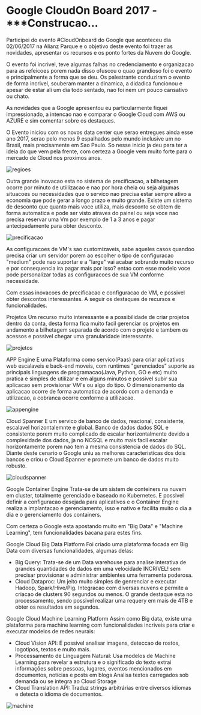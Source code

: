 # Google CloudOn Board 2017 - ***Construcao...

Participei do evento #CloudOnboard do Google que aconteceu dia 02/06/2017 na Alianz Parque e o objetivo deste evento foi trazer as novidades, apresentar os recursos e os ponto fortes da Nuvem do Google.

O evento foi incrivel, teve algumas falhas no credenciamento e organizacao para as refeicoes porem nada disso ofuscou o quao grandioso foi o evento e principalmente a forma que se deu. Os palestrante conduziram o evento de forma incrivel, souberam manter a dinamica, a didadica funcionou e apesar de estar ali um dia todo sentado, nao foi nem um pouco cansativo ou chato.

As novidades que a Google apresentou eu particularmente fiquei impressionado, a intencao nao e comparar o Google Cloud com AWS ou AZURE e sim comentar sobre os destaques.

O Evento iniciou com os novos data center que serao entregues ainda esse ano 2017, serao pelo menos 9 espalhados pelo mundo inclusive um no Brasil, mais precisamente em Sao Paulo. So nesse inicio ja deu para ter a ideia do que vem pela frente, com certeza a Google vem muito forte para o mercado de Cloud nos proximos anos.

![regioes](https://cloud.githubusercontent.com/assets/24530268/26766563/b3ba9eb0-496a-11e7-9239-d1383be63330.png)


Outra grande inovacao esta no sistema de precificacao, a bilhetagem ocorre por minuto de utiilizacao e nao por hora cheia ou seja algumas situacoes ou necessidades que o servico nao precisa estar sempre ativo a economia que pode gerar a longo prazo e muito grande. Existe um sistema de desconto que quanto mais voce utiliza, mais desconto se obtem de forma automatica e pode ser visto atraves do painel ou seja voce nao precisa reservar uma Vm por exemplo de 1 a 3 anos e pagar antecipadamente para obter desconto.

![precificacao](https://cloud.githubusercontent.com/assets/24530268/26766723/8913047e-496d-11e7-8c5e-a814ec3c95bb.png)

As configuracoes de VM's sao customizaveis, sabe aqueles casos quandoo precisa criar um servidor porem ao escolher o tipo de configuracao "medium" pode nao suportar e a "large" vai acabar sobrando muito recurso e por consequencia ira pagar mais por isso? entao com esse modelo voce pode personalizar todas as configuracoes de sua VM conforme necessidade.

Com essas inovacoes de precificacao e configuracao de VM, e possivel obter descontos interessantes. A seguir os destaques de recursos e funcionalidades.

Projetos 
Um recurso muito interessante e a possibilidade de criar projetos dentro da conta, desta forma fica muito facil gerenciar os projetos em andamento a bilhetagem separada de acordo com o projeto e tambem os acessos e possivel chegar uma granularidade interessante.

![projetos](https://cloud.githubusercontent.com/assets/24530268/26782416/ed7e0556-49c9-11e7-877a-8814367ad6c2.png)

APP Engine
E uma Plataforma como servico(Paas) para criar aplicativos web escalaveis e back-end moveis, com runtimes "gerenciados" suporte as principais linguagens de programacao(Java, Python, GO e etc) muito pratica e simples de utilizar e em alguns minutos e possivel subir sua aplicacao sem provisionar VM's ou algo do tipo. O dimensionamento da aplicacao ocorre de forma automatica de acordo com a demanda e utilizacao, a cobranca ocorre conforme a utilizacao.

![appengine](https://cloud.githubusercontent.com/assets/24530268/26786162/04c5bde6-49dc-11e7-9dbf-1d3b072f35c8.png)

Cloud Spanner
E um servico de banco de dados, reacional, consistente, escalavel horizontalemnte e global. Banco de dados dados SQL e consistente porem muito complicado de escalar horizontalmente devido a complexidade dos dados, ja no NOSQL e muito mais facil escalar horizontamente porem nao tem a mesma consistencia de dados do SQL. Diante deste cenario o Google uniu as melhores caracteristicas dos dois bancos e criou o Cloud Spanner e promete um banco de dados muito robusto.

![cloudspanner](https://cloud.githubusercontent.com/assets/24530268/26782105/3a0b691a-49c8-11e7-8c90-a363f2a698cb.png)

Google Container Engine
Trata-se de um sistem de conteiners na nuvem em cluster, totalmente gerenciado e baseado no Kubernetes. E possivel definir a configuracao desejada para aplicativos e o Container Engine realiza a implantacao e gerenciamento, isso e nativo e facilita muito o dia a dia e o gerenciamento dos containers.

Com certeza o Google esta apostando muito em "Big Data" e "Machine Learning", tem funcionalidades bacana para estes fins.

Google Cloud Big Data Platform
Foi criado uma plataforma focada em Big Data com diversas funcionalidades, algumas delas:
- Big Query: Trata-se de um Data warehouse para analise interativa de grandes quantidades de dados em uma velocidade INCRIVEL! sem precisar provisionar e administrar ambientes uma ferramenta poderosa.
- Cloud Dataproc: Um jeito muito simples de genrenciar e executar Hadoop, Spark/Hive/Pig. Integracao com diversas nuvens e permite a criacao de clusters 90 segundos ou menos.
O grande destaque esta no processamento, sendo possivel realizar uma requery em mais de 4TB e obter os resultados em segundos.

Google Cloud Machine Learning Platform
Assim como Big data, existe uma plataforma para machine learning com funcionalidades incriveis para criar e executar modelos de redes neurais:
- Cloud Vision API: E possivel analisar imagens, deteccao de rostos, logotipos, textos e muito mais. 
- Processamento de Linguagem Natural: Usa modelos de Machine Learning para revelar a estrutura e o significado do texto extrai informações sobre pessoas, lugares, eventos mencionados em documentos, notícias e posts em blogs Analisa textos carregados sob demanda ou se integra ao Cloud Storage
- Cloud Translation API: Traduz strings arbitrárias entre diversos idiomas e detecta o idioma de documentos.

![machine](https://cloud.githubusercontent.com/assets/24530268/26789414/9d5d3afc-49e6-11e7-804b-a34a7a338685.png)

